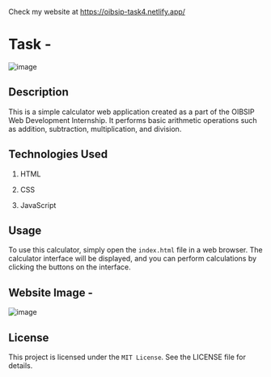 Check my website at https://oibsip-task4.netlify.app/

# Task - 
![image](https://user-images.githubusercontent.com/93007427/167268242-fe06ed33-637e-42d9-9e04-67f3627ed258.png)


## Description
This is a simple calculator web application created as a part of the OIBSIP Web Development Internship. It performs basic arithmetic operations such as addition, subtraction, multiplication, and division.


## Technologies Used
1. HTML

2. CSS

3. JavaScript


## Usage
To use this calculator, simply open the `index.html` file in a web browser. The calculator interface will be displayed, and you can perform calculations by clicking the buttons on the interface.


## Website Image -
![image](https://user-images.githubusercontent.com/93007427/167265563-43e780bc-0227-4019-9a87-d7ad0ff1485f.png)


## License
This project is licensed under the `MIT License`. See the LICENSE file for details.






